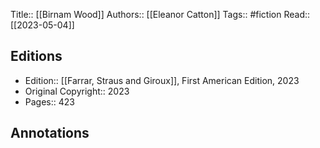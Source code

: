 Title:: [[Birnam Wood]]
Authors:: [[Eleanor Catton]]
Tags:: #fiction 
Read::[[2023-05-04]]

## Editions
- Edition:: [[Farrar, Straus and Giroux]], First American Edition, 2023
- Original Copyright:: 2023
- Pages:: 423

## Annotations
